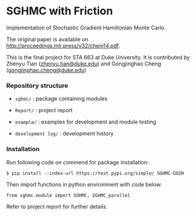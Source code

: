 # SGHMC with Friction

Implementation of Stochastic Gradient Hamiltonian Monte Carlo.

The original paper is available on http://proceedings.mlr.press/v32/cheni14.pdf.

This is the final project for STA 663 at Duke University. It is contributed by Zhenyu Tian (zhenyu.tian@duke.edu) and Gongjinghao Cheng (gongjinghao.cheng@duke.edu)

### Repository structure

- `sghmc/` : package containing modules

- `Report/` : project report

- `example/` : examples for development and module testing

- `development log/` : development history

### Installation

Run following code on commend for package installation:

```
$ pip install --index-url https://test.pypi.org/simple/ SGHMC-GOZH
```

Then import functions in python environment with code below:
```
from sghmc.module import SGHMC, SGHMC_parallel
```

Refer to project report for further details.
